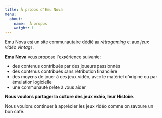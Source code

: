 ```yaml
---
title: À propos d'Emu Nova
menu:
  about:
    name:  À propos
    weight: 1
---
```


<p class="lead">Emu Nova est un site communautaire dédié au <em>rétrogaming</em> et aux <em>jeux vidéo vintage</em>.</p>

**Emu Nova** vous propose l'expérience suivante:

- des contenus contribués par des joueurs passionnés
- des contenus contribués sans rétribution financière
- des moyens de jouer à ces jeux vidéo, avec le matériel d'origine ou par émulation logicielle
- une communauté prête à vous aider

**Nous voulons partager la culture des jeux vidéo, leur Histoire**.

Nous voulons continuer à apprécier les jeux vidéo comme on savoure un bon café.
